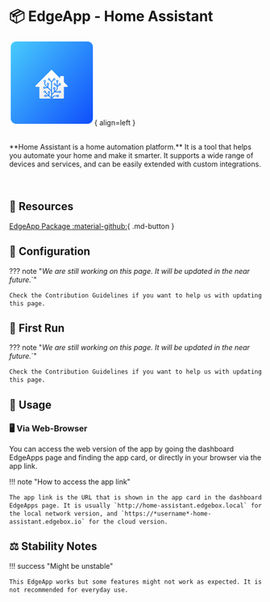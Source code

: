 # 📦 EdgeApp - Home Assistant

![Chatpad Logo](../../assets/images/edgeapps/home-assistant.png){ align=left }

<br>
**Home Assistant is a home automation platform.** It is a tool that helps you automate your home and make it smarter. It supports a wide range of devices and services, and can be easily extended with custom integrations.
<br><br><br>

## 🔗 Resources

[EdgeApp Package :material-github:](https://github.com/edgebox-iot/apps/tree/main/home-assistant){ .md-button }

## 📝 Configuration

??? note "*We are still working on this page. It will be updated in the near future.*`"

    Check the Contribution Guidelines if you want to help us with updating this page.

## 🏃 First Run

??? note "*We are still working on this page. It will be updated in the near future.*`"

    Check the Contribution Guidelines if you want to help us with updating this page.

## 📖 Usage

### 🖥️ Via Web-Browser

You can access the web version of the app by going the dashboard EdgeApps page and finding the app card, or directly in your browser via the app link.

!!! note "How to access the app link"

    The app link is the URL that is shown in the app card in the dashboard EdgeApps page. It is usually `http://home-assistant.edgebox.local` for the local network version, and `https://*username*-home-assistant.edgebox.io` for the cloud version.

## ⚖️ Stability Notes

!!! success "Might be unstable"

    This EdgeApp works but some features might not work as expected. It is not recommended for everyday use.
